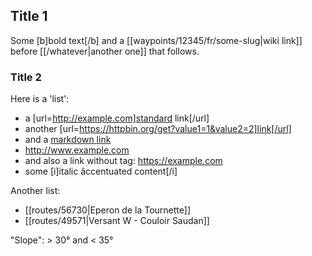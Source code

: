 ## Title 1
Some [b]bold text[/b] and a [[waypoints/12345/fr/some-slug|wiki link]] before [[/whatever|another one]] that follows.

### Title 2

Here is a 'list':

* a [url=http://example.com]standard link[/url]
* another [url=https://httpbin.org/get?value1=1&value2=2]link[/url]
* and a [markdown link](https://example.com)
* <http://www.example.com>
* and also a link without tag: https://example.com
* some [i]italic âccentuated content[/i]

Another list:

- [[routes/56730|Eperon de la Tournette]]
- [[routes/49571|Versant W - Couloir Saudan]]

"Slope": > 30° and < 35°

